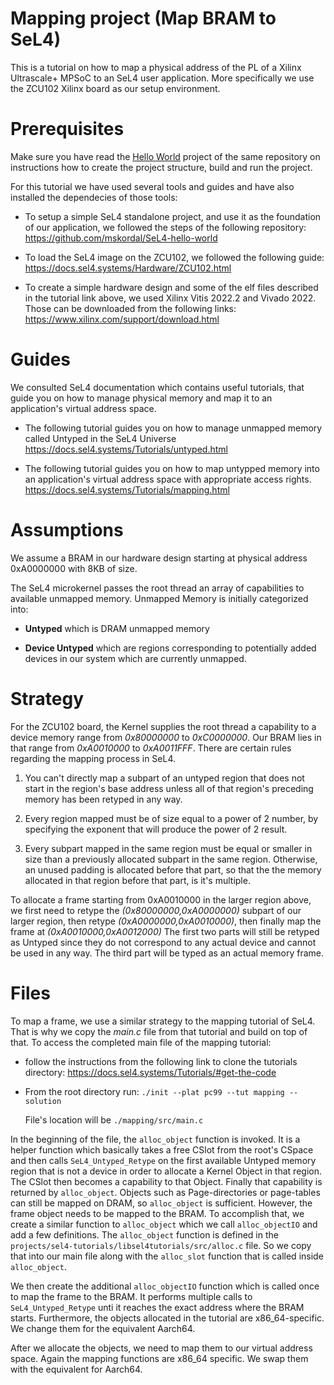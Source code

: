 # Mapping project (Map BRAM to SeL4)
This is a tutorial on how to map a physical address of the PL of a Xilinx
Ultrascale+ MPSoC to an SeL4 user application. More specifically we use the
ZCU102 Xilinx board as our setup environment.

# Prerequisites
Make sure you have read the [Hello World](https://github.com/mskordal/my-sel4-projects/tree/main/projects/hello) project of the same repository on instructions how to create the project structure, build and run the project.

For this tutorial we have used several tools and guides and have also installed
the dependecies of those tools:
- To setup a simple SeL4 standalone project, and use it as the foundation of
  our application, we followed the steps of the following repository:
  <https://github.com/mskordal/SeL4-hello-world>

- To load the SeL4 image on the ZCU102, we followed the following guide:
  <https://docs.sel4.systems/Hardware/ZCU102.html>

- To create a simple hardware design and some of the elf files described in the
  tutorial link above, we used Xilinx Vitis 2022.2 and Vivado 2022. Those can
  be downloaded from the following links:
  <https://www.xilinx.com/support/download.html>

# Guides
We consulted SeL4 documentation which contains useful tutorials, that guide you
on how to manage physical memory and map it to an application's virtual address
space.

- The following tutorial guides you on how to manage unmapped memory called
  Untyped in the SeL4 Universe
  <https://docs.sel4.systems/Tutorials/untyped.html>

- The following tutorial guides you on how to map untypped memory into an
  application's virtual address space with appropriate access rights.
  <https://docs.sel4.systems/Tutorials/mapping.html>

# Assumptions
We assume a BRAM in our hardware design starting at physical address 0xA0000000
with 8KB of size.

The SeL4 microkernel passes the root thread an array of capabilities to
available unmapped memory. Unmapped Memory is initially categorized into:
- **Untyped** which is DRAM unmapped memory

- **Device Untyped** which are regions corresponding to potentially added devices in
  our system which are currently unmapped.

# Strategy
For the ZCU102 board, the Kernel supplies the root thread a capability to a
device memory range from *0x80000000* to *0xC0000000*. Our BRAM lies in that
range from *0xA0010000* to *0xA0011FFF*. There are certain rules regarding the
mapping process in SeL4.

1. You can't directly map a subpart of an untyped region that does not start in
   the region's base address unless all of that region's preceding memory has
   been retyped in any way.

2. Every region mapped must be of size equal to a power of 2 number, by
   specifying the exponent that will produce the power of 2 result.

3. Every subpart mapped in the same region must be equal or smaller in size
   than a previously allocated subpart in the same region. Otherwise, an unused
   padding is allocated before that part, so that the the memory allocated in
   that region before that part, is it's multiple.

To allocate a frame starting from 0xA0010000 in the larger region above, we
first need to retype the *(0x80000000,0xA0000000)* subpart of our larger
region, then retype *(0xA0000000,0xA0010000)*, then finally map the frame at
*(0xA0010000,0xA0012000)* The first two parts will still be retyped as Untyped
since they do not correspond to any actual device and cannot be used in any
way. The third part will be typed as an actual memory frame.

# Files
To map a frame, we use a similar strategy to the mapping tutorial of SeL4. That
is why we copy the *main.c* file from that tutorial and build on top of that.
To access the completed main file of the mapping tutorial:
- follow the instructions from the following link to clone the tutorials
  directory:
  <https://docs.sel4.systems/Tutorials/#get-the-code>

- From the root directory run: `./init --plat pc99 --tut mapping --solution`

  File's location will be `./mapping/src/main.c`

In the beginning of the file, the `alloc_object` function is invoked. It is a
helper function which basically takes a free CSlot from the root's CSpace and
then calls `SeL4_Untyped_Retype` on the first available Untyped memory region
that is not a device in order to allocate a Kernel Object in that region. The
CSlot then becomes a capability to that Object. Finally that capability is
returned by `alloc_object`. Objects such as Page-directories or page-tables can
still be mapped on DRAM, so `alloc_object` is sufficient.  However, the frame
object needs to be mapped to the BRAM. To accomplish that, we create a similar
function to `alloc_object` which we call `alloc_objectIO` and add a few
definitions. The `alloc_object` function is defined in the
`projects/sel4-tutorials/libsel4tutorials/src/alloc.c` file. So we copy that
into our main file along with the `alloc_slot` function that is called inside
`alloc_object`.

We then create the additional `alloc_objectIO` function which is called once to
map the frame to the BRAM. It performs multiple calls to `SeL4_Untyped_Retype`
unti it reaches the exact address where the BRAM starts.  Furthermore, the
objects allocated in the tutorial are x86_64-specific. We change them for the
equivalent Aarch64.

After we allocate the objects, we need to map them to our virtual address
space. Again the mapping functions are x86_64 specific. We swap them with the
equivalent for Aarch64.


